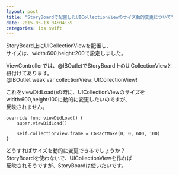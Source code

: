```yaml
---
layout: post
title: "StoryBoardで配置したUICollectionViewのサイズ動的変更について"
date: 2015-05-13 04:04:59
categories: ios swift
---
```

<p>StoryBoard上にUICollectionViewを配置し、<br>
サイズは、width:600,height:200で設定しました。</p>

<p>ViewControllerでは、@IBOutletでStoryBoard上のUICollectionViewと<br>
紐付けてあります。<br>
@IBOutlet weak var collectionView: UICollectionView!</p>

<p>これをviewDidLoad()の時に、UICollectionViewのサイズを<br>
width:600,height:100に動的に変更したいのですが、<br>
反映されません。</p>

<pre><code>override func viewDidLoad() {
    super.viewDidLoad()

    self.collectionView.frame = CGRactMake(0, 0, 600, 100)
}
</code></pre>

<p>どうすればサイズを動的に変更できるでしょうか？<br>
StoryBoardを使わないで、UICollectionViewを作れば<br>
反映されそうですが、StoryBoardは使いたいです。</p>

